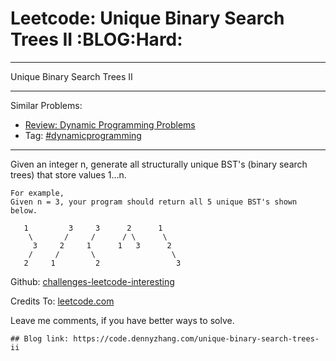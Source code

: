 # Leetcode: Unique Binary Search Trees II     :BLOG:Hard:


---

Unique Binary Search Trees II  

---

Similar Problems:  
-   [Review: Dynamic Programming Problems](https://code.dennyzhang.com/review-dynamicprogramming)
-   Tag: [#dynamicprogramming](https://code.dennyzhang.com/tag/dynamicprogramming)

---

Given an integer n, generate all structurally unique BST's (binary search trees) that store values 1&#x2026;n.  

    For example,
    Given n = 3, your program should return all 5 unique BST's shown below.
    
       1         3     3      2      1
        \       /     /      / \      \
         3     2     1      1   3      2
        /     /       \                 \
       2     1         2                 3

Github: [challenges-leetcode-interesting](https://github.com/DennyZhang/challenges-leetcode-interesting/tree/master/unique-binary-search-trees-ii)  

Credits To: [leetcode.com](https://leetcode.com/problems/unique-binary-search-trees-ii/description/)  

Leave me comments, if you have better ways to solve.  

    ## Blog link: https://code.dennyzhang.com/unique-binary-search-trees-ii